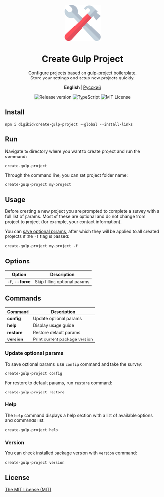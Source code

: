 <div align="center">
  <img alt="Create Gulp Project" src="https://github.com/digikid/create-gulp-project/raw/main/logo.svg" height="117" />
  <h1>Create Gulp Project</h1>
  <p>Configure projects based on <a href="https://github.com/digikid/gulp-project">gulp-project</a> boilerplate.<br>Store your settings and setup new projects quickly.</p>
  <p>
    <b>English</b> | <a href="https://github.com/digikid/create-gulp-project/blob/main/README.ru-RU.md">Русский</a></p>
  <img src="https://img.shields.io/github/release/digikid/create-gulp-project.svg?style=flat-square&logo=appveyor" alt="Release version">
  <img src="https://img.shields.io/github/languages/top/digikid/create-gulp-project.svg?style=flat-square&logo=appveyor" alt="TypeScript">
  <img src="https://img.shields.io/github/license/digikid/create-gulp-project.svg?style=flat-square&logo=appveyor" alt="MIT License">
</div>

## Install

```shell
npm i digikid/create-gulp-project --global --install-links
```

## Run

Navigate to directory where you want to create project and run the command:

```shell
create-gulp-project
```

Through the command line, you can set project folder name:

```shell
create-gulp-project my-project
```

## Usage

Before creating a new project you are prompted to complete a survey with a full list of params. Most of these are optional and do not change from project to project (for example, your contact information).

You can [save optional params](#config), after which they will be applied to all created projects if the `-f` flag is passed:

```shell
create-gulp-project my-project -f
```

## Options

| Option             | Description                  |
|--------------------|------------------------------|
| <b>-f, --force</b> | Skip filling optional params |

## Commands

| Command        | Description                   |
|----------------|-------------------------------|
| <b>config</b>  | Update optional params        |
| <b>help</b>    | Display usage guide           |
| <b>restore</b> | Restore default params        |
| <b>version</b> | Print current package version |

<a name="config"></a>

### Update optional params

To save optional params, use `config` command and take the survey:

```shell
create-gulp-project config
```

For restore to default params, run `restore` command:

```shell
create-gulp-project restore
```

### Help

The `help` command displays a help section with a list of available options and commands list:

```shell
create-gulp-project help
```

### Version

You can check installed package version with `version` command:

```shell
create-gulp-project version
```

## License

[The MIT License (MIT)](LICENSE)
